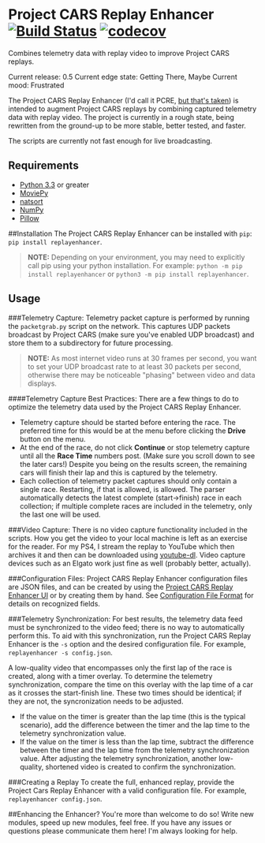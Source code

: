 # Project CARS Replay Enhancer [![Build Status](https://travis-ci.org/SenorPez/project-cars-replay-enhancer.svg?branch=0.5-devel)](https://travis-ci.org/SenorPez/project-cars-replay-enhancer) [![codecov](https://codecov.io/gh/SenorPez/project-cars-replay-enhancer/branch/0.5-devel/graph/badge.svg)](https://codecov.io/gh/SenorPez/project-cars-replay-enhancer)

Combines telemetry data with replay video to improve Project CARS replays.

Current release: 0.5
Current edge state: Getting There, Maybe
Current mood: Frustrated  

The Project CARS Replay Enhancer (I'd call it PCRE, [but that's taken](http://www.pcre.org/ "PCRE")) is intended to augment Project CARS replays by combining captured telemetry data with replay video. The project is currently in a rough state, being rewritten from the ground-up to be more stable, better tested, and faster.

The scripts are currently not fast enough for live broadcasting.

## Requirements
* [Python 3.3](https://www.python.org/download/releases/3.3.0/ "Python 3.3.0") or greater
* [MoviePy](http://zulko.github.io/moviepy/ "MoviePy")
* [natsort](https://pypi.python.org/pypi/natsort "natsort")
* [NumPy](http://www.numpy.org/ "NumPy")
* [Pillow](https://pypi.python.org/pypi/Pillow "Pillow")

##Installation
The Project CARS Replay Enhancer can be installed with `pip`: `pip install replayenhancer`.

> **NOTE:** Depending on your environment, you may need to explicitly call pip using your python installation. For example: `python -m pip install replayenhancer` or `python3 -m pip install replayenhancer`.

## Usage
###Telemetry Capture:
Telemetry packet capture is performed by running the `packetgrab.py` script on the network. This captures UDP packets broadcast by Project CARS (make sure you've enabled UDP broadcast) and store them to a subdirectory for future processing.

> **NOTE:** As most internet video runs at 30 frames per second, you want to set your UDP broadcast rate to at least 30 packets per second, otherwise there may be noticeable "phasing" between video and data displays.

####Telemetry Capture Best Practices:
There are a few things to do to optimize the telemetry data used by the Project CARS Replay Enhancer.

* Telemetry capture should be started before entering the race. The preferred time for this would be at the menu before clicking the **Drive** button on the menu.
* At the end of the race, do not click **Continue** or stop telemetry capture until all the **Race Time** numbers post. (Make sure you scroll down to see the later cars!) Despite you being on the results screen, the remaining cars will finish their lap and this is captured by the telemetry.
* Each collection of telemetry packet captures should only contain a single race. Restarting, if that is allowed, is allowed. The parser automatically detects the latest complete (start->finish) race in each collection; if multiple complete races are included in the telemetry, only the last one will be used.
    
###Video Capture:
There is no video capture functionality included in the scripts. How you get the video to your local machine is left as an exercise for the reader. For my PS4, I stream the replay to YouTube which then archives it and then can be downloaded using [youtube-dl](https://rg3.github.io/youtube-dl/ "youtube-dl"). Video capture devices such as an Elgato work just fine as well (probably better, actually).
    
###Configuration Files:
Project CARS Replay Enhancer configuration files are JSON files, and can be created by using the [Project CARS Replay Enhancer UI](https://github.com/SenorPez/project-cars-replay-enhancer-ui) or by creating them by hand. See [Configuration File Format](https://github.com/SenorPez/project-cars-replay-enhancer/wiki/Configuration-File-Format) for details on recognized fields.

###Telemetry Synchronization:
For best results, the telemetry data feed must be synchronized to the video feed; there is no way to automatically perform this. To aid with this synchronization, run the Project CARS Replay Enhancer is the `-s` option and the desired configuration file. For example, `replayenhancer -s config.json`.

A low-quality video that encompasses only the first lap of the race is created, along with a timer overlay. To determine the telemetry synchronization, compare the time on this overlay with the lap time of a car as it crosses the start-finish line. These two times should be identical; if they are not, the syncronization needs to be adjusted.
* If the value on the timer is greater than the lap time (this is the typical scenario), add the difference between the timer and the lap time to the telemetry synchronization value.
* If the value on the timer is less than the lap time, subtract the difference between the timer and the lap time from the telemetry synchronization value.
After adjusting the telemetry synchronization, another low-quality, shortened video is created to confirm the synchronization.

###Creating a Replay
To create the full, enhanced replay, provide the Project Cars Replay Enhancer with a valid configuration file. For example, `replayenhancer config.json`.
      
##Enhancing the Enhancer?
You're more than welcome to do so! Write new modules, speed up new modules, feel free. If you have any issues or questions please communicate them here! I'm always looking for help.
